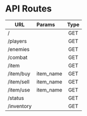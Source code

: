 # API Routes

| URL                                   | Params                     | Type   |
| ------------------------------------- |:-------------------------- |:------:|
|  /                                    |                            |  GET   |
|  /players                             |                            |  GET   |
|  /enemies                             |                            |  GET   |
|  /combat                              |                            |  GET   |
|  /item                                |                            |  GET   |
|  /item/buy                            | item_name                  |  GET   |
|  /item/sell                           | item_name                  |  GET   |
|  /item/use                            | item_name                  |  GET   |
|  /status                              |                            |  GET   |
|  /inventory                           |                            |  GET   |
